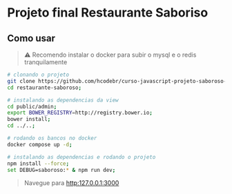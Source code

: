 # Projeto final Restaurante Saboriso

## Como usar

> ⚠️ Recomendo instalar o docker para subir o mysql e o redis tranquilamente

```sh
# clonando o projeto
git clone https://github.com/hcodebr/curso-javascript-projeto-saboroso-clone-final.git restaurante-saboroso;
cd restaurante-saboroso;

# instalando as dependencias da view
cd public/admin;
export BOWER_REGISTRY=http://registry.bower.io;
bower install;
cd ../..;

# rodando os bancos no docker
docker compose up -d;

# instalando as dependencias e rodando o projeto
npm install --force;
set DEBUG=saboroso:* & npm run dev;
```

> Navegue para [http:127.0.0.1:3000](http:127.0.0.1:3000)